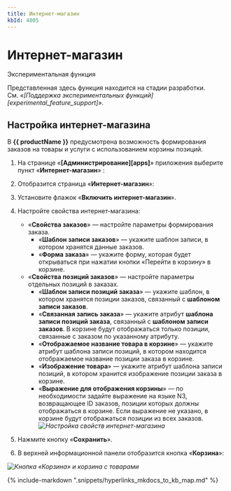 ```yaml
---
title: Интернет-магазин
kbId: 4805
---
```


# Интернет-магазин

Экспериментальная функция

Представленная здесь функция находится на стадии разработки. См. *«[Поддержка экспериментальных функций][experimental_feature_support]»*.

## Настройка интернет-магазина

В **{{ productName }}** предусмотрена возможность формирования заказов на товары и услуги с использованием корзины позиций.

1. На странице «**[Администрирование][apps]**» приложения выберите пункт «**Интернет-магазин**» *‌*:
2. Отобразится страница «**Интернет-магазин**»:
3. Установите флажок «**Включить интернет-магазин**».
4. Настройте свойства интернет-магазина:

    - «**Свойства заказов**» — настройте параметры формирования заказа.
        - «**Шаблон записи заказов**» — укажите шаблон записи, в котором хранятся данные заказов.
        - «**Форма заказа**» — укажите форму, которая будет открываться при нажатии кнопки «Перейти в корзину» в корзине.
    - «**Свойства позиций заказов**» — настройте параметры отдельных позиций в заказах.
        - «**Шаблон записи позиций заказа**» — укажите шаблон, в котором хранятся позиции заказов, связанный с **шаблоном записи заказов**.
        - «**Связанная запись заказа**» — укажите атрибут **шаблона записи позиций заказа**, связанный с **шаблоном записи заказов**. В корзине будут отображаться только позиции, связанные с заказом по указанному атрибуту.
        - «**Отображаемое название товара в корзине**» — укажите атрибут шаблона записи позиций, в котором находится отображаемое название позиции заказа в корзине.
        - «**Изображение товара**» — укажите атрибут шаблона записи позиций, в котором хранится изображение позиции заказа в корзине.
        - «**Выражение для отображения корзины**» — по необходимости задайте выражение на языке N3, возвращающее ID заказов, позиции которых должны отображаться в корзине. Если выражение не указано, в корзине будут отображаться позиции из всех заказов._![Настройка свойств интернет-магазина](https://kb.comindware.ru/assets/online_store_settings.png)_
5. Нажмите кнопку «**Сохранить**».
6. В верхней информационной панели отобразится кнопка «**Корзина**»:

_![Кнопка «Корзина» и корзина с товарами](https://kb.comindware.ru/assets/online_store_cart.png)_

{% include-markdown ".snippets/hyperlinks_mkdocs_to_kb_map.md" %}
